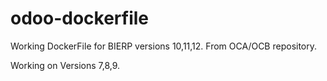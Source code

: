 # odoo-dockerfile
Working DockerFile for BIERP versions 10,11,12. From OCA/OCB repository.

Working on Versions 7,8,9.
